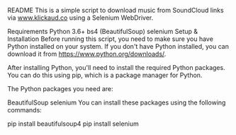 README
This is a simple script to download music from SoundCloud links via www.klickaud.co using a Selenium WebDriver.

Requirements
Python 3.6+
bs4 (BeautifulSoup)
selenium
Setup & Installation
Before running this script, you need to make sure you have Python installed on your system. If you don't have Python installed, you can download it from https://www.python.org/downloads/.

After installing Python, you'll need to install the required Python packages. You can do this using pip, which is a package manager for Python.

The Python packages you need are:

BeautifulSoup
selenium
You can install these packages using the following commands:


pip install beautifulsoup4
pip install selenium